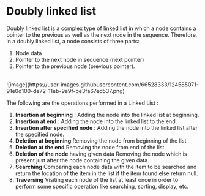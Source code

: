 # Doubly linked list
Doubly linked list is a complex type of linked list in which a node contains a pointer to the previous as well as the next node in the sequence.
Therefore, in a doubly linked list, a node consists of three parts: 
1. Node data
2. Pointer to the next node in sequence (next pointer) 
3. Pointer to the previous node (previous pointer).
<br/>
![image](https://user-images.githubusercontent.com/66528333/124585071-91e0d100-de72-11eb-9e9f-be3fa67ed537.png)
<br/>

The following are the operations performed in a Linked List :
1. **Insertion at beginning** :	Adding the node into the linked list at beginning.
2.	**Insertion at end** :	Adding the node into the linked list to the end.
3.	**Insertion after specified node** :	Adding the node into the linked list after the specified node.
4.	**Deletion at beginning**	Removing the node from beginning of the list
5.	**Deletion at the end**	Removing the node from end of the list.
6.	**Deletion of the node** having given data	Removing the node which is present just after the node containing the given data.
7.	**Searching**	Comparing each node data with the item to be searched and return the location of the item in the list if the item found else return null.
8.	**Traversing**	Visiting each node of the list at least once in order to perform some specific operation like searching, sorting, display, etc.
